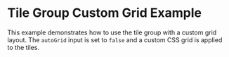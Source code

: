 # Tile Group Custom Grid Example

This example demonstrates how to use the tile group with a custom grid layout. The `autoGrid` input is set to `false` and a custom CSS grid is applied to the tiles.
